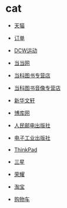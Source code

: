 # cat


<div id = "首"></div>
<script src = "../js/首.js"></script>


* [天猫](https://www.tmall.com/)
* [订单](https://h5.m.taobao.com/mlapp/olist.html)


* [DCW运动](https://dcwyd.m.tmall.com/)


* [当当网](https://dangdang.m.tmall.com/)
* [当科图书专营店](https://dangkets.m.tmall.com/)
* [当科图书音像专营店](https://dktsyx.m.tmall.com/)


* [新华文轩](https://winshare.m.tmall.com/)
* [博库网](https://bokuts.m.tmall.com/)
* [人民邮电出版社](https://rmydcbs.m.tmall.com/)
* [电子工业出版社](https://dzgycbs.m.tmall.com/)


* [ThinkPad](https://thinkpad.m.tmall.com/)
* [三星](https://samsung.m.tmall.com/)
* [荣耀](https://hihonor.m.tmall.com/)


* [淘宝](https://m.taobao.com/)
* [购物车](https://main.m.taobao.com/cart/index.html)

